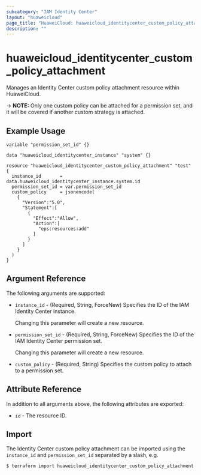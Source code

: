 ```yaml
---
subcategory: "IAM Identity Center"
layout: "huaweicloud"
page_title: "HuaweiCloud: huaweicloud_identitycenter_custom_policy_attachment"
description: ""
---
```


# huaweicloud_identitycenter_custom_policy_attachment

Manages an Identity Center custom policy attachment resource within HuaweiCloud.

-> **NOTE:** Only one custom policy can be attached for a permission set, and it will be covered if another custom
strategy is attached.

## Example Usage

```hcl
variable "permission_set_id" {}

data "huaweicloud_identitycenter_instance" "system" {}

resource "huaweicloud_identitycenter_custom_policy_attachment" "test" {
  instance_id       = data.huaweicloud_identitycenter_instance.system.id
  permission_set_id = var.permission_set_id
  custom_policy     = jsonencode(
    {
      "Version":"5.0",
      "Statement":[
        {
          "Effect":"Allow",
          "Action":[
            "eps:resources:add"
          ]
        }
      ]
    }
  )
}
```

## Argument Reference

The following arguments are supported:

* `instance_id` - (Required, String, ForceNew) Specifies the ID of the IAM Identity Center instance.

  Changing this parameter will create a new resource.

* `permission_set_id` - (Required, String, ForceNew) Specifies the ID of the IAM Identity Center permission set.

  Changing this parameter will create a new resource.

* `custom_policy` - (Required, String) Specifies the custom policy to attach to a permission set.

## Attribute Reference

In addition to all arguments above, the following attributes are exported:

* `id` - The resource ID.

## Import

The Identity Center custom policy attachment can be imported using the `instance_id` and `permission_set_id` separated
by a slash, e.g.

```bash
$ terraform import huaweicloud_identitycenter_custom_policy_attachment.test <instance_id>/<permission_set_id>
```
